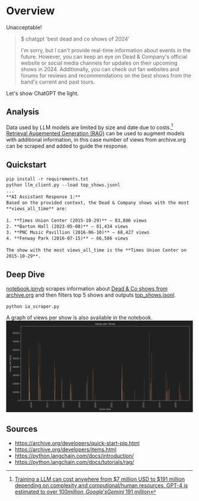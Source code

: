 # Overview
Unacceptable!

> $ chatgpt 'best dead and co shows of 2024'
> 
> I'm sorry, but I can't provide real-time information about events in the future. However, you can keep an eye on Dead & Company's official website or social media channels for updates on their upcoming shows in 2024. Additionally, you can check out fan websites and forums for reviews and recommendations on the best shows from the band's current and past tours.

Let's show ChatGPT the light.

## Analysis
Data used by LLM models are limited by size and date due to costs.[^1]
[Retrieval Augemented Generation (RAG)](https://python.langchain.com/docs/tutorials/rag/) can be used to augment models with additional information, in this case number of views from archive.org can be scraped and added to guide the response.

[^1]: [Training a LLM can cost anywhere from $7 million USD to $191 million depending on complexity and computional/human resources. GPT-4 is estimated to over $100 million, Google's Gemini ~$191 million](https://cybernews.com/tech/rising-cost-of-training-ai-/)

## Quickstart
```shell
pip install -r requirements.txt
python llm_client.py --load top_shows.jsonl
...
**AI Assistant Response 1:**
Based on the provided context, the Dead & Company shows with the most **views_all_time** are:

1. **Times Union Center (2015-10-29)** – 83,886 views
2. **Barton Hall (2023-05-08)** – 81,434 views
3. **PNC Music Pavillion (2016-06-10)** – 68,427 views
4. **Fenway Park (2016-07-15)** – 66,586 views

The show with the most views_all_time is the **Times Union Center on 2015-10-29**.

```

## Deep Dive
[notebook.ipnyb](notebook.ipynb) scrapes information about [Dead & Co shows from archive.org](https://archive.org/details/DeadAndCompany) and then filters top 5 shows and outputs [top_shows.jsonl](top_shows.jsonl).
```shell
python ia_scraper.py
```

A graph of views per show is also available in the notebook.
![Shows by views](./shows_by_views.png)

## Sources
* https://archive.org/developers/quick-start-pip.html
* https://archive.org/developers/items.html
* https://python.langchain.com/docs/introduction/
* https://python.langchain.com/docs/tutorials/rag/
